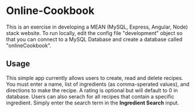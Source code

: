 # Online-Cookbook

This is an exercise in developing a MEAN (MySQL, Express, Angular, Node) stack website. To run locally, edit the config file "development" object so that you can connect to a MySQL Database and create a database called "onlineCookbook".

## Usage

This simple app currently allows users to create, read and delete recipes. You must enter a name, list of ingredients (as comma-sperated values), and directions to make the recipe. A rating is optional but will default to 0 in database. Users can also serach for all recipes that contain a specific ingredient. Simply enter the search term in the **Ingredient Search** input.

